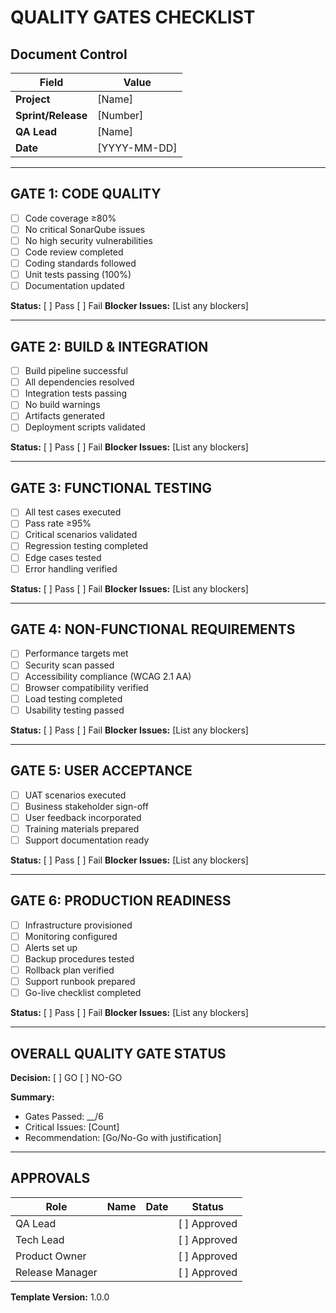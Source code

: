 # QUALITY GATES CHECKLIST

## Document Control
| Field | Value |
|-------|-------|
| **Project** | [Name] |
| **Sprint/Release** | [Number] |
| **QA Lead** | [Name] |
| **Date** | [YYYY-MM-DD] |

---

## GATE 1: CODE QUALITY
- [ ] Code coverage ≥80%
- [ ] No critical SonarQube issues
- [ ] No high security vulnerabilities
- [ ] Code review completed
- [ ] Coding standards followed
- [ ] Unit tests passing (100%)
- [ ] Documentation updated

**Status:** [ ] Pass [ ] Fail
**Blocker Issues:** [List any blockers]

---

## GATE 2: BUILD & INTEGRATION
- [ ] Build pipeline successful
- [ ] All dependencies resolved
- [ ] Integration tests passing
- [ ] No build warnings
- [ ] Artifacts generated
- [ ] Deployment scripts validated

**Status:** [ ] Pass [ ] Fail
**Blocker Issues:** [List any blockers]

---

## GATE 3: FUNCTIONAL TESTING
- [ ] All test cases executed
- [ ] Pass rate ≥95%
- [ ] Critical scenarios validated
- [ ] Regression testing completed
- [ ] Edge cases tested
- [ ] Error handling verified

**Status:** [ ] Pass [ ] Fail
**Blocker Issues:** [List any blockers]

---

## GATE 4: NON-FUNCTIONAL REQUIREMENTS
- [ ] Performance targets met
- [ ] Security scan passed
- [ ] Accessibility compliance (WCAG 2.1 AA)
- [ ] Browser compatibility verified
- [ ] Load testing completed
- [ ] Usability testing passed

**Status:** [ ] Pass [ ] Fail
**Blocker Issues:** [List any blockers]

---

## GATE 5: USER ACCEPTANCE
- [ ] UAT scenarios executed
- [ ] Business stakeholder sign-off
- [ ] User feedback incorporated
- [ ] Training materials prepared
- [ ] Support documentation ready

**Status:** [ ] Pass [ ] Fail
**Blocker Issues:** [List any blockers]

---

## GATE 6: PRODUCTION READINESS
- [ ] Infrastructure provisioned
- [ ] Monitoring configured
- [ ] Alerts set up
- [ ] Backup procedures tested
- [ ] Rollback plan verified
- [ ] Support runbook prepared
- [ ] Go-live checklist completed

**Status:** [ ] Pass [ ] Fail
**Blocker Issues:** [List any blockers]

---

## OVERALL QUALITY GATE STATUS

**Decision:** [ ] GO [ ] NO-GO

**Summary:**
- Gates Passed: __/6
- Critical Issues: [Count]
- Recommendation: [Go/No-Go with justification]

---

## APPROVALS
| Role | Name | Date | Status |
|------|------|------|--------|
| QA Lead | | | [ ] Approved |
| Tech Lead | | | [ ] Approved |
| Product Owner | | | [ ] Approved |
| Release Manager | | | [ ] Approved |

**Template Version:** 1.0.0
